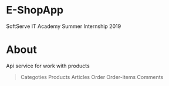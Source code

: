 # E-ShopApp
SoftServe IT Academy Summer Internship 2019
# About 
Api service for work with products
> Categoties
> Products
> Articles
> Order
> Order-items
> Comments
